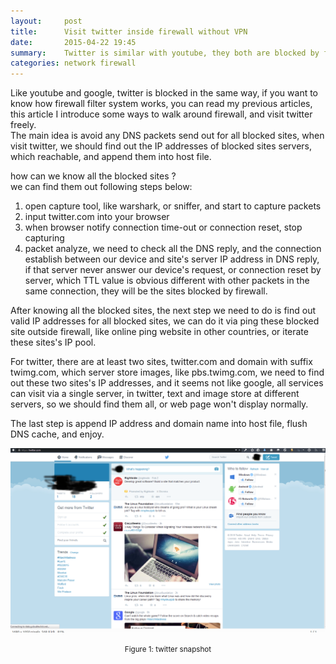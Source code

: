 ```yaml
---
layout:     post
title:      Visit twitter inside firewall without VPN
date:       2015-04-22 19:45
summary:    Twitter is similar with youtube, they both are blocked by firewall via similar filter mechanism, based on the analysis in previous article, I will introduce some ways to visit twitter.
categories: network firewall
---
```


Like youtube and google, twitter is blocked in the same way, if you want to know how firewall filter system works, you can read my previous articles, this article I introduce some ways to walk around firewall, and visit twitter freely.  
The main idea is avoid any DNS packets send out for all blocked sites, when visit twitter, we should find out the IP addresses of blocked sites servers, which reachable, and append them into host file.  


how can we know all the blocked sites ?  
we can find them out following steps below:  
1)  open capture tool, like warshark, or sniffer, and start to capture packets  
2)  input twitter.com into your browser  
3)  when browser notify connection time-out or connection reset, stop capturing  
4)  packet analyze, we need to check all the DNS reply, and the connection establish between our device and site's server IP address in DNS reply, if that server never answer our device's request, or connection reset by server, which TTL value is obvious different with other packets in the same connection, they will be the sites blocked by firewall.    

After knowing all the blocked sites, the next step we need to do is find out valid IP addresses for all blocked sites, we can do it via ping these blocked site outside firewall, like online ping website in other countries, or iterate these sites's IP pool.  

For twitter, there are at least two sites, twitter.com and domain with suffix twimg.com, which server store images, like pbs.twimg.com, we need to find out these two sites's IP addresses, and it seems not like google, all services can visit via a single server, in twitter, text and image store at different servers, so we should find them all, or web page won't display normally.    

The last step is append IP address and domain name into host file, flush DNS cache, and enjoy.  

![twitter page](/images/twitter.png)
<center><small>Figure 1: twitter snapshot</small></center>  

